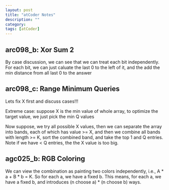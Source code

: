 ```yaml
---
layout: post
title: "atCoder Notes" 
description: ""
category: 
tags: [atCoder]
---
```


arc098_b: Xor Sum 2
----------
By case discussion, we can see that we can treat each bit independently. For each bit, we can just caluate the last 0 to the left of it, and the add the min distance from all last 0 to the answer

arc098_c: Range Minimum Queries
----------
Lets fix X first and discuss cases!!!

Extreme case: suppose X is the min value of whole array, to optimize the target value, we just pick the min Q values

Now suppose, we try all possible X values, then we can separate the array into bands, each of which has value >= X, and then we combine all bands with length >= K, sort the combined band, and take the top 1 and Q entries.  Note if we have < Q entries, the the X value is too big.   


agc025_b: RGB Coloring
---------
We can view the combination as painting two colors independently, i.e., A * a + B * b = K. So for each a, we have a fixed b. This means, for each a, we have a fixed b, and introduces (n choose a) * (n choose b) ways.
